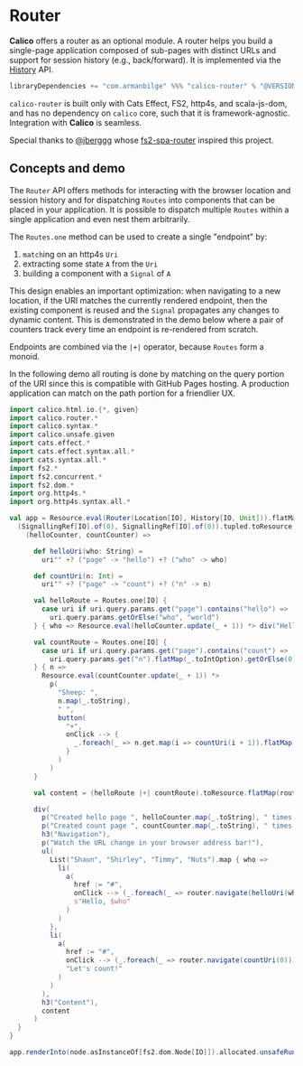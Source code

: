 # Router

**Calico** offers a router as an optional module. A router helps you build a single-page application composed of sub-pages with distinct URLs and support for session history (e.g., back/forward). It is implemented via the [History](https://developer.mozilla.org/en-US/docs/Web/API/History) API.

```scala
libraryDependencies += "com.armanbilge" %%% "calico-router" % "@VERSION@"
```

`calico-router` is built only with Cats Effect, FS2, http4s, and scala-js-dom, and has no dependency on `calico` core, such that it is framework-agnostic. Integration with **Calico** is seamless.

Special thanks to [@jberggg](https://github.com/jberggg) whose [fs2-spa-router](https://github.com/jberggg/fs2-spa-router) inspired this project.

## Concepts and demo

The `Router` API offers methods for interacting with the browser location and session history and for dispatching `Routes` into components that can be placed in your application. It is possible to dispatch multiple `Routes` within a single application and even nest them arbitrarily.

The `Routes.one` method can be used to create a single "endpoint" by:

1. `match`ing on an http4s `Uri`
2. extracting some state `A` from the `Uri`
3. building a component with a `Signal` of `A`

This design enables an important optimization: when navigating to a new location, if the URI matches the currently rendered endpoint, then the existing component is reused and the `Signal` propagates any changes to dynamic content. This is demonstrated in the demo below where a pair of counters track every time an endpoint is re-rendered from scratch.

Endpoints are combined via the `|+|` operator, because `Routes` form a monoid.

In the following demo all routing is done by matching on the query portion of the URI since this is compatible with GitHub Pages hosting. A production application can match on the path portion for a friendlier UX.

```scala mdoc:js
import calico.html.io.{*, given}
import calico.router.*
import calico.syntax.*
import calico.unsafe.given
import cats.effect.*
import cats.effect.syntax.all.*
import cats.syntax.all.*
import fs2.*
import fs2.concurrent.*
import fs2.dom.*
import org.http4s.*
import org.http4s.syntax.all.*

val app = Resource.eval(Router(Location[IO], History[IO, Unit])).flatMap { router =>
  (SignallingRef[IO].of(0), SignallingRef[IO].of(0)).tupled.toResource.flatMap {
    (helloCounter, countCounter) =>

      def helloUri(who: String) =
        uri"" +? ("page" -> "hello") +? ("who" -> who)

      def countUri(n: Int) =
        uri"" +? ("page" -> "count") +? ("n" -> n)

      val helloRoute = Routes.one[IO] {
        case uri if uri.query.params.get("page").contains("hello") =>
          uri.query.params.getOrElse("who", "world")
      } { who => Resource.eval(helloCounter.update(_ + 1)) *> div("Hello, ", who) }

      val countRoute = Routes.one[IO] {
        case uri if uri.query.params.get("page").contains("count") =>
          uri.query.params.get("n").flatMap(_.toIntOption).getOrElse(0)
      } { n =>
        Resource.eval(countCounter.update(_ + 1)) *>
          p(
            "Sheep: ",
            n.map(_.toString),
            " ",
            button(
              "+",
              onClick --> {
                _.foreach(_ => n.get.map(i => countUri(i + 1)).flatMap(router.navigate))
              }
            )
          )
      }

      val content = (helloRoute |+| countRoute).toResource.flatMap(router.dispatch)

      div(
        p("Created hello page ", helloCounter.map(_.toString), " times."),
        p("Created count page ", countCounter.map(_.toString), " times."),
        h3("Navigation"),
        p("Watch the URL change in your browser address bar!"),
        ul(
          List("Shaun", "Shirley", "Timmy", "Nuts").map { who =>
            li(
              a(
                href := "#",
                onClick --> (_.foreach(_ => router.navigate(helloUri(who)))),
                s"Hello, $who"
              )
            )
          },
          li(
            a(
              href := "#",
              onClick --> (_.foreach(_ => router.navigate(countUri(0)))),
              "Let's count!"
            )
          )
        ),
        h3("Content"),
        content
      )
  }
}

app.renderInto(node.asInstanceOf[fs2.dom.Node[IO]]).allocated.unsafeRunAndForget()
```
